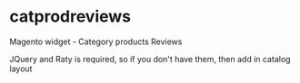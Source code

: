 catprodreviews
==============

Magento widget - Category products Reviews

JQuery and Raty is required, so if you don't have them, then add in catalog layout
<code>
<action method="addJs"><script>jquery/jquery.min.js</script></action>
<action method="addJs"><script>jquery/jquery.raty.js</script></action>
</code>
